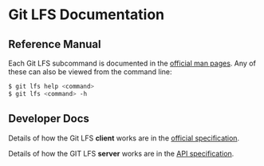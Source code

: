 # Git LFS Documentation

## Reference Manual

Each Git LFS subcommand is documented in the [official man pages](man). Any of
these can also be viewed from the command line:

```bash
$ git lfs help <command>
$ git lfs <command> -h
```

## Developer Docs

Details of how the Git LFS **client** works are in the [official specification](spec.md).

Details of how the GIT LFS **server** works are in the [API specification](api).
